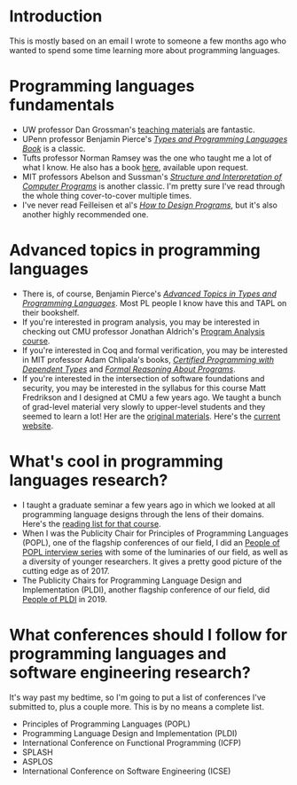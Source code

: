 # Introduction
This is mostly based on an email I wrote to someone a few months ago who wanted to spend some time learning more about programming languages.

# Programming languages fundamentals
  * UW professor Dan Grossman's [teaching materials](https://homes.cs.washington.edu/~djg/teachingMaterials/) are fantastic.
  * UPenn professor Benjamin Pierce's [_Types and Programming Languages Book_](https://www.cis.upenn.edu/~bcpierce/tapl/) is a classic.
  * Tufts professor Norman Ramsey was the one who taught me a lot of what I know. He also has a book [here](https://www.cs.tufts.edu/~nr/build-prove-compare/), available upon request.
  * MIT professors Abelson and Sussman's [_Structure and Interpretation of Computer Programs_](https://mitpress.mit.edu/sites/default/files/sicp/full-text/book/book.html) is another classic. I'm pretty sure I've read through the whole thing cover-to-cover multiple times.
  * I've never read Feilleisen et al's [_How to Design Programs_](https://htdp.org/), but it's also another highly recommended one.

# Advanced topics in programming languages
  * There is, of course, Benjamin Pierce's [_Advanced Topics in Types and Programming Languages_](https://www.cis.upenn.edu/~bcpierce/attapl/). Most PL people I know have this and TAPL on their bookshelf.
  * If you're interested in program analysis, you may be interested in checking out CMU professor Jonathan Aldrich's [Program Analysis course](http://www.cs.cmu.edu/~aldrich/courses/17-355-19sp/).
  * If you're interested in Coq and formal verification, you may be interested in MIT professor Adam Chlipala's books, [_Certified Programming with Dependent Types_](http://adam.chlipala.net/cpdt/) and [_Formal Reasoning About Programs_](http://adam.chlipala.net/frap/).
  * If you're interested in the intersection of software foundations and security, you may be interested in the syllabus for this course Matt Fredrikson and I designed at CMU a few years ago. We taught a bunch of grad-level material very slowly to upper-level students and they seemed to learn a lot! Her are the [original materials](https://github.com/jeanqasaur/cmu-15316-spring17/tree/master/lectures). Here's the [current website](https://15316-cmu.github.io/index.html).

  
# What's cool in programming languages research?
  * I taught a graduate seminar a few years ago in which we looked at all programming language designs through the lens of their domains. Here's the [reading list for that course](https://github.com/jeanqasaur/dsl-syllabus-fall-2016).
  * When I was the Publicity Chair for Principles of Programming Languages (POPL), one of the flagship conferences of our field, I did an [People of POPL interview series](http://www.cs.cmu.edu/~popl-interviews/) with some of the luminaries of our field, as well as a diversity of younger researchers. It gives a pretty good picture of the cutting edge as of 2017.
  * The Publicity Chairs for Programming Language Design and Implementation (PLDI), another flagship conference of our field, did [People of PLDI](http://abstract.ece.cmu.edu/peopleOfPLDI/) in 2019.
  
# What conferences should I follow for programming languages and software engineering research?
It's way past my bedtime, so I'm going to put a list of conferences I've submitted to, plus a couple more. This is by no means a complete list.
  * Principles of Programming Languages (POPL)
  * Programming Language Design and Implementation (PLDI)
  * International Conference on Functional Programming (ICFP)
  * SPLASH
  * ASPLOS
  * International Conference on Software Engineering (ICSE)
  
